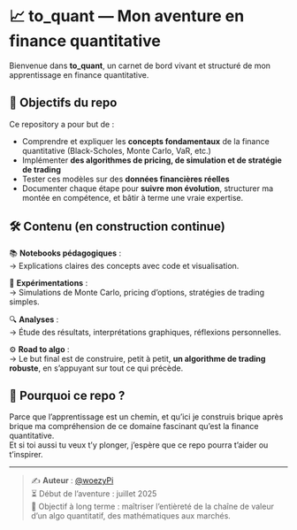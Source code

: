 # 📈 to_quant — Mon aventure en finance quantitative

Bienvenue dans **to_quant**, un carnet de bord vivant et structuré de mon apprentissage en finance quantitative.

## 🎯 Objectifs du repo

Ce repository a pour but de :
- Comprendre et expliquer les **concepts fondamentaux** de la finance quantitative (Black-Scholes, Monte Carlo, VaR, etc.)
- Implémenter **des algorithmes de pricing, de simulation et de stratégie de trading**
- Tester ces modèles sur des **données financières réelles**
- Documenter chaque étape pour **suivre mon évolution**, structurer ma montée en compétence, et bâtir à terme une vraie expertise.

## 🛠️ Contenu (en construction continue)

📚 **Notebooks pédagogiques** :  
→ Explications claires des concepts avec code et visualisation.

🧪 **Expérimentations** :  
→ Simulations de Monte Carlo, pricing d’options, stratégies de trading simples.

🔍 **Analyses** :  
→ Étude des résultats, interprétations graphiques, réflexions personnelles.

⚙️ **Road to algo** :  
→ Le but final est de construire, petit à petit, **un algorithme de trading robuste**, en s’appuyant sur tout ce qui précède.

## 🚀 Pourquoi ce repo ?

Parce que l’apprentissage est un chemin, et qu’ici je construis brique après brique ma compréhension de ce domaine fascinant qu’est la finance quantitative.  
Et si toi aussi tu veux t’y plonger, j’espère que ce repo pourra t’aider ou t’inspirer.

---

> ✍️ **Auteur** : [@woezyPi](https://github.com/woezyPi)  
> ⏳ Début de l’aventure : juillet 2025  
> 🔮 Objectif à long terme : maîtriser l’entièreté de la chaîne de valeur d’un algo quantitatif, des mathématiques aux marchés.

